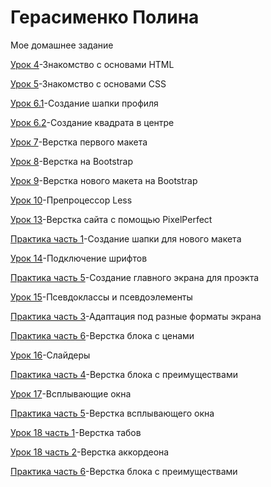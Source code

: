 # Герасименко Полина
Мое домашнее задание

[Урок 4](https://ssmulkyyy.github.io/lesson4/index.html "Html-книжка")-Знакомство с основами HTML

[Урок 5](https://ssmulkyyy.github.io/lesson5/ "Html-книжка")-Знакомство с основами CSS

[Урок 6.1](https://ssmulkyyy.github.io/lesson6/ "Шапка")-Создание шапки профиля

[Урок 6.2](https://ssmulkyyy.github.io/lesson6.1/ "Квадрат")-Создание квадрата в центре

[Урок 7](https://ssmulkyyy.github.io/lesson_7/ "Верстка первого макета")-Верстка первого макета

[Урок 8](https://ssmulkyyy.github.io/lesson8/ "Преимущества")-Верстка на Bootstrap

[Урок 9](https://ssmulkyyy.github.io/lesson9/ "Макет адаптированный под разные форматы экранов")-Верстка нового макета на Bootstrap

[Урок 10](https://ssmulkyyy.github.io/lesson10/less/main.less "Препроцессор Less")-Препроцессор Less

[Урок 13](https://ssmulkyyy.github.io/lesson13/ "Верстка нна PixelPerfect")-Верстка сайта с помощью PixelPerfect

[Практика часть 1](https://ssmulkyyy.github.io/lesson14-part1/ "Верстка нового шаблона")-Создание шапки для нового макета

[Урок 14](https://ssmulkyyy.github.io/lesson14/ "Шрифты")-Подключение шрифтов

[Практика часть 5](https://ssmulkyyy.github.io/practice-part2/ "Верстка нового шаблона")-Создание главного экрана для проэкта

[Урок 15](https://ssmulkyyy.github.io/lesson15/ "Эффекты")-Псевдоклассы и псевдоэлементы

[Практика часть 3](https://ssmulkyyy.github.io/practice-part3/ "Верстка нового шаблона")-Адаптация под разные форматы экрана

[Практика часть 6](https://ssmulkyyy.github.io/practice-part6/ "Верстка нового шаблона")-Верстка блока с ценами

[Урок 16](https://ssmulkyyy.github.io/lesson16/ "Слайдеры")-Слайдеры 

[Практика часть 4](https://ssmulkyyy.github.io/practice-part-4/ "Верстка нового шаблона")-Верстка блока с преимуществами

[Урок 17](https://ssmulkyyy.github.io/lesson17/ "Вслывающие окна")-Всплывающие окна

[Практика часть 5](https://ssmulkyyy.github.io/practice-part5/ "Верстка всплывающего окна")-Верстка всплывающего окна

[Урок 18 часть 1](https://ssmulkyyy.github.io/lesson18-pt1/ "Табы")-Верстка табов

[Урок 18 часть 2](https://ssmulkyyy.github.io/lesson18-pt2/ "Аккордеон")-Верстка аккордеона

[Практика часть 6](https://ssmulkyyy.github.io/practice-part6/ "Верстка всплывающего окна")-Верстка блока с преимуществами
